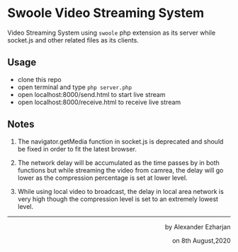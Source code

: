 # Swoole Video Streaming System
Video Streaming System using `swoole` php extension as its server while socket.js and other related files as its clients.



## Usage
- clone this repo
- open terminal and type `php server.php`
- open localhost:8000/send.html to start live stream
- open localhost:8000/receive.html to receive live stream




## Notes


1. The navigator.getMedia function in socket.js is deprecated and should be fixed in order to fit the latest browser.

2. The network delay will be accumulated as the time passes by in both functions but while streaming the video from camrea, the delay will go lower as the compression percentage is set at lower level.

3. While using local video to broadcast, the delay in local area network is very high though the compression level is set to an extremely lowest level.


---

<p align="right">by Alexander Ezharjan</p>
<p align="right">on 8th August,2020</p>